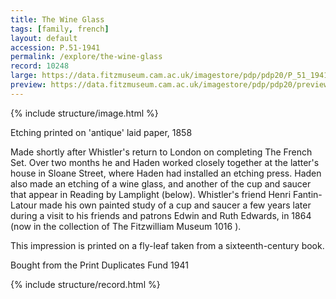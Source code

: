 ```yaml
---
title: The Wine Glass
tags: [family, french]
layout: default
accession: P.51-1941
permalink: /explore/the-wine-glass
record: 10248
large: https://data.fitzmuseum.cam.ac.uk/imagestore/pdp/pdp20/P_51_1941.jpg
preview: https://data.fitzmuseum.cam.ac.uk/imagestore/pdp/pdp20/preview_P_51_1941.jpg
---
```

{% include structure/image.html %}

Etching printed on 'antique' laid paper, 1858

Made shortly after Whistler's return to London on completing The French Set. Over two months he and Haden worked closely together at the latter's house in Sloane Street, where Haden had installed an etching press. Haden also made an etching of a wine glass, and another of the cup and saucer that appear in Reading by Lamplight (below). Whistler's friend Henri Fantin-Latour made his own painted study of a cup and saucer a few years later during a visit to his friends and patrons Edwin and Ruth Edwards, in 1864 (now in the collection of The Fitzwilliam Museum 1016 ).

This impression is printed on a fly-leaf taken from a sixteenth-century book.

Bought from the Print Duplicates Fund 1941

{% include structure/record.html %}
